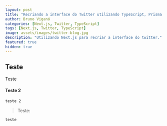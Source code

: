 ```yaml
---
layout: post
title: "Recriando a interface do Twitter utilizando TypeScript, Prisma e Next.js."
author: Bruno Viganó
categories: [Next.js, Twitter, TypeScript]
tags: [Next.js, Twitter, TypeScript]
image: assets/images/twitter-blog.jpg
description: "Utilizando Next.js para recriar a interface do twitter."
featured: true
hidden: true
---
```


## Teste

Teste

#### Teste 2

```bash
teste 2
```

> Teste:

```bash
teste
```
